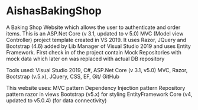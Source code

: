 # AishasBakingShop
A Baking Shop Website which allows the user to authenticate and order items. This is an ASP.Net Core (v 3.1, updated to v 5.0)  MVC (Model view Controller) project template created in VS 2019. 
It uses Razor, JQuery and Bootstrap (4.6) added by Lib Manager of Visual Studio 2019 and uses Entity Framework. 
First check in of the project contain Mock Repositories with mock data which later on was replaced with actual DB repository

Tools used: Visual Studio 2019, C#, ASP.Net Core (v 3.1, v5.0) MVC, Razor, Bootstrap (v.5.x), JQuery, CSS, EF, Git/ GitHub

This website uses:
MVC pattern
Dependency Injection pattern
Repository pattern
razor in views
Bootstrap (v5.x) for styling
EntityFramework Core (v4, updated to v5.0.4)  (for data connectivity) 
